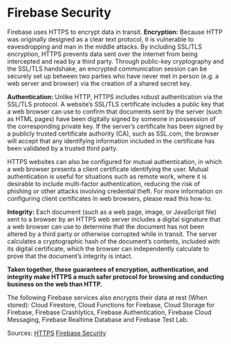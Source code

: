 # Firebase Security
Firebase uses HTTPS to encrypt data in transit.
**Encryption:** Because HTTP was originally designed as a clear text protocol, it is vulnerable to eavesdropping and man in the middle attacks. By including SSL/TLS encryption, HTTPS prevents data sent over the internet from being intercepted and read by a third party. Through public-key cryptography and the SSL/TLS handshake, an encrypted communication session can be securely set up between two parties who have never met in person (e.g. a web server and browser) via the creation of a shared secret key.

**Authentication:** Unlike HTTP, HTTPS includes robust authentication via the SSL/TLS protocol. A website’s SSL/TLS certificate includes a public key that a web browser can use to confirm that documents sent by the server (such as HTML pages) have been digitally signed by someone in possession of the corresponding private key. If the server’s certificate has been signed by a publicly trusted certificate authority (CA), such as SSL.com, the browser will accept that any identifying information included in the certificate has been validated by a trusted third party.

HTTPS websites can also be configured for mutual authentication, in which a web browser presents a client certificate identifying the user. Mutual authentication is useful for situations such as remote work, where it is desirable to include multi-factor authentication, reducing the risk of phishing or other attacks involving credential theft. For more information on configuring client certificates in web browsers, please read this how-to.

**Integrity:** Each document (such as a web page, image, or JavaScript file) sent to a browser by an HTTPS web server includes a digital signature that a web browser can use to determine that the document has not been altered by a third party or otherwise corrupted while in transit. The server calculates a cryptographic hash of the document’s contents, included with its digital certificate, which the browser can independently calculate to prove that the document’s integrity is intact.

**Taken together, these guarantees of encryption, authentication, and integrity make HTTPS a much safer protocol for browsing and conducting business on the web than HTTP.**

The following Firebase services also encrypts their data at rest (When stored):
Cloud Firestore, Cloud Functions for Firebase, Cloud Storage for Firebase, Firebase Crashlytics, Firebase Authentication, Firebase Cloud Messaging, Firebase Realtime Database and Firebase Test Lab.

Sources:
[HTTPS](https://www.ssl.com/faqs/what-is-https/)
[Firebase Security](https://firebase.google.com/support/privacy#security_information)

